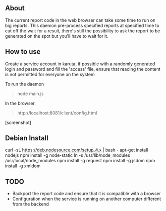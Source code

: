 ## About
The current report code in the web browser can take some time to run on big reports. This daemon pre-process specified reports at specified time to cut off the wait for a result, there's still the possibility to ask the report to be generated on the spot but you'll have to wait for it.

## How to use
Create a service account in karuta, if possible with a randomly generated login and password and fill the 'access' file, ensure that reading the content is not permitted for everyone on the system

To run the daemon
>node main.js

In the browser
>http://localhost:8081/client/config.html

[screenshot]

## Debian Install

curl -sL https://deb.nodesource.com/setup_4.x | bash -
apt-get install nodejs
npm install -g node-static
ln -s /usr/lib/node_modules /usr/local/node_modules
npm install -g request
npm install -g jsdom
npm install -g xmldom


## TODO
- Backport the report code and ensure that it is compatible with a browser
- Configuration when the service is running on another computer different from the backend
